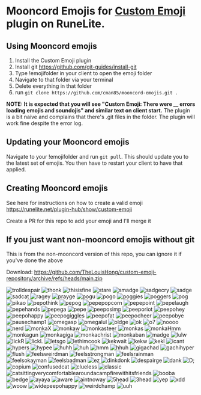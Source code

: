 # Mooncord Emojis for [Custom Emoji](https://github.com/TheLouisHong/runelite-custom-emoji) plugin on RuneLite.

## Using Mooncord emojis
1. Install the Custom Emoji plugin
2. Install git https://github.com/git-guides/install-git
3. Type !emojifolder in your client to open the emoji folder
4. Navigate to that folder via your terminal
5. Delete everything in that folder
6. run `git clone https://github.com/cman85/mooncord-emojis.git .`

**NOTE: It is expected that you will see "Custom Emoji: There were __ errors loading emojis and soundojis" and similar text on client start.**
The plugin is a bit naive and complains that there's .git files in the folder. The plugin will work fine despite the error log.

## Updating your Mooncord emojis
Navigate to your !emojifolder and run `git pull`. This should update you to the latest set of emojis. You then have to restart your client to have that applied.

## Creating Mooncord emojis
See here for instructions on how to create a valid emoji https://runelite.net/plugin-hub/show/custom-emoji

Create a PR for this repo to add your emoji and I'll merge it


## If you just want non-mooncord emojis without git
This is from the non-mooncord version of this repo, you can ignore it if you've done the above

Download: https://github.com/TheLouisHong/custom-emoji-repository/archive/refs/heads/main.zip

![trolldespair](https://github.com/user-attachments/assets/d093c027-23a8-4339-a4c2-824951d35fc1)
![thonk](https://github.com/user-attachments/assets/fa282d9d-5cc5-4558-a272-bb07fa750b08)
![thisisfine](https://github.com/user-attachments/assets/3cb996e6-a413-42fd-9dbc-f26788fdb10e)
![stare](https://github.com/user-attachments/assets/19b01d8b-ca7d-488b-9269-24e4a97fffe0)
![smadge](https://github.com/user-attachments/assets/88b40e58-0529-4f37-ae77-a3fb3f66136f)
![sadgecry](https://github.com/user-attachments/assets/2db28133-986a-4102-89b2-343f03f8675e)
![sadge](https://github.com/user-attachments/assets/2f20d9a1-0d11-4c82-b23f-d9fbf6419e9d)
![sadcat](https://github.com/user-attachments/assets/8f15fe46-2a45-44d8-a7c0-31dd5f7ab707)
![ragey](https://github.com/user-attachments/assets/58671112-a10f-4578-8b67-2d7c367b04e7)
![prayge](https://github.com/user-attachments/assets/f8175be8-92e3-427a-89ca-0acad79531f4)
![pogu](https://github.com/user-attachments/assets/3af8f340-d258-42ff-92db-e286e5ff03d7)
![pogo](https://github.com/user-attachments/assets/f2c66da3-ce09-4fb6-a706-5a0d730bc395)
![poggies](https://github.com/user-attachments/assets/ac676d47-7558-4a26-8bea-284d4720b699)
![poggers](https://github.com/user-attachments/assets/019e3c61-e452-4c09-9d6d-e000fd126101)
![pog](https://github.com/user-attachments/assets/c4420f9e-94f2-44d8-b385-b676ba92a422)
![pikao](https://github.com/user-attachments/assets/ecf511a2-d1a6-4672-b38e-ef4f09be140d)
![pepothink](https://github.com/user-attachments/assets/f5e54822-263f-4e87-bca0-0f3c35cbac73)
![pepog](https://github.com/user-attachments/assets/4562fd6f-2cca-42ee-8131-1ee7cf14118b)
![pepepopcorn](https://github.com/user-attachments/assets/74d8bc5d-7834-4015-a255-c24921e7c57b)
![pepepoint](https://github.com/user-attachments/assets/f24b4b29-5b7c-4dae-825c-e6788268ed10)
![pepelaugh](https://github.com/user-attachments/assets/42ebe7ee-c50b-4a89-af23-359a33c8360e)
![pepehands](https://github.com/user-attachments/assets/c2d47985-be69-499a-9173-72659fbcf68f)
![pepega](https://github.com/user-attachments/assets/43d0f727-a851-48e7-884e-52aed740d95d)
![pepe](https://github.com/user-attachments/assets/ca92ea38-730c-46d8-986c-1987c66b5417)
![peeposimp](https://github.com/user-attachments/assets/b7a547ac-38c3-4c51-8e65-de9143097572)
![peeporiot](https://github.com/user-attachments/assets/2ce81bea-0747-4ab3-b6c1-91b3c11f6cf1)
![peepohey](https://github.com/user-attachments/assets/45746baf-45f5-4c3d-a0bd-6a497baae521)
![peepohappy](https://github.com/user-attachments/assets/0cec2779-9ee9-4dc8-a18e-9c9048f791c4)
![peepogiggles](https://github.com/user-attachments/assets/6f77071d-bcdb-44ea-abfb-76d11d8fb3fd)
![peepofat](https://github.com/user-attachments/assets/761d1e33-fc97-4398-8c77-992e3a58aaec)
![peepocheer](https://github.com/user-attachments/assets/064a505e-e57d-49e8-9a46-fd49c6fd2929)
![peepobye](https://github.com/user-attachments/assets/ec17e619-b9b0-4140-be1d-606af5f83479)
![pausechamp1](https://github.com/user-attachments/assets/077475cc-4bf8-4b75-8e31-76ac50b001d0)
![omegasp](https://github.com/user-attachments/assets/09065177-fefc-44fa-89cf-ead95ebe4cb4)
![omegalul](https://github.com/user-attachments/assets/064c6961-ce64-4690-b095-59018abec5a3)
![oldge](https://github.com/user-attachments/assets/fd35ccc8-9691-42bb-9829-0cfae5075db3)
![ok](https://github.com/user-attachments/assets/836dfc7a-94df-42b6-90fe-c52f75741919)
![o7](https://github.com/user-attachments/assets/8280cf37-d199-4e1b-90b8-fd876b61c086)
![noooo](https://github.com/user-attachments/assets/f61f4872-323e-43a1-a108-72e2fa11109b)
![nerd](https://github.com/user-attachments/assets/21149a2c-ddec-468c-bddf-98c175b67723)
![monkaX](https://github.com/user-attachments/assets/ca6dc98b-88a6-429c-823e-a93afb2a7b1c)
![monkaw](https://github.com/user-attachments/assets/dc03a5fa-a9c6-4719-a2b5-e8aa626dab48)
![monkasteer](https://github.com/user-attachments/assets/b6c8967a-33be-47a1-915a-a6a3fe141a19)
![monkas](https://github.com/user-attachments/assets/3ba7564a-bfc5-4a8d-98a4-887bc86a2b80)
![monkaHmm](https://github.com/user-attachments/assets/5adf4cea-e6d5-4145-a5fd-eeea2c0aae38)
![monkagun](https://github.com/user-attachments/assets/d7e7aa13-2874-449f-89c8-bab4bedd608d)
![monkagiga](https://github.com/user-attachments/assets/b0d76f72-8afb-4928-a809-af2109db0519)
![monkachrist](https://github.com/user-attachments/assets/2d07ad21-0384-4457-b44e-a5f58e289615)
![monkaban](https://github.com/user-attachments/assets/e16e6f96-a61e-438d-9e56-512ec5855419)
![madge](https://github.com/user-attachments/assets/1751aad9-6d53-4a9a-9bdf-bd9f2f0a87ab)
![lulw](https://github.com/user-attachments/assets/41db51d2-321c-46c9-8f06-e4481fc755f2)
![lickR](https://github.com/user-attachments/assets/ce22cd9f-3219-41b0-ae50-d75ed5ad94b9)
![lickL](https://github.com/user-attachments/assets/cdebc257-db39-43fa-a991-2403e667759a)
![letsgo](https://github.com/user-attachments/assets/24fc031c-2754-458b-831a-212918bef083)
![lethimcook](https://github.com/user-attachments/assets/b26f1f7c-5020-4d1e-8855-5d67d32363fd)
![kekwait](https://github.com/user-attachments/assets/cf334d38-60cc-416b-be0c-2fb62afe822a)
![kekw](https://github.com/user-attachments/assets/b3e3b788-afb4-4857-a959-849e40fce836)
![kekl](https://github.com/user-attachments/assets/cdb46eb4-61d4-4d30-8050-7a2e2b1f92b5)
![icant](https://github.com/user-attachments/assets/59aec6af-8f3d-42cc-adb8-3f56deef44b0)
![hypers](https://github.com/user-attachments/assets/5f04c8f7-a117-4cf2-9385-15ab0b826da2)
![hypee](https://github.com/user-attachments/assets/f5ec32de-c0a9-44b2-8b67-4853b448ea39)
![huhh](https://github.com/user-attachments/assets/f8679d50-b5db-430b-a3db-018698c94ceb)
![huh](https://github.com/user-attachments/assets/b2f9ddc5-efd7-4dd1-bb9d-08a9ae9c6640)
![hmm](https://github.com/user-attachments/assets/e7fa1317-1056-46f4-b539-b276dd36ec9e)
![hhuh](https://github.com/user-attachments/assets/4d5a4565-b8bc-4fc2-9a36-4a34f486cb93)
![gigachad](https://github.com/user-attachments/assets/3af7ef80-5fac-42a5-946e-228fe38aa383)
![gachihyper](https://github.com/user-attachments/assets/f2ff0305-cfbc-4613-bde8-dd40cc18763f)
![flush](https://github.com/user-attachments/assets/d4e3d061-9d25-4b0f-b583-f7cfca93330f)
![feelsweirdman](https://github.com/user-attachments/assets/4d92a5e6-1499-40c6-8d3b-9713c62dda54)
![feelsstrongman](https://github.com/user-attachments/assets/976c73d7-6589-47e2-9816-ed1ea290f1de)
![feelsrainman](https://github.com/user-attachments/assets/68cb1bbc-5971-4bef-b346-585bf3d95058)
![feelsokayman](https://github.com/user-attachments/assets/9974da4d-cbb8-4b2e-a10a-99ee3d221c23)
![feelsbadman](https://github.com/user-attachments/assets/314e049d-a2e5-4725-93db-46303327c08c)
![ez](https://github.com/user-attachments/assets/7771c16f-2ca9-4f06-b46c-d3200d6a5361)
![dinkdonk](https://github.com/user-attachments/assets/d064ebe0-fa53-44b1-804e-8e6d42f4df22)
![despairge](https://github.com/user-attachments/assets/6697d660-dd70-4706-970c-d951e6d22ba9)
![dank](https://github.com/user-attachments/assets/ded6a77e-5b04-4428-bc77-6c102ec45d2e)
![D;](https://github.com/user-attachments/assets/de010816-a60d-4206-b8d5-cad47d8734eb)
![copium](https://github.com/user-attachments/assets/5c9438d5-d291-426d-9004-6ad0e7704c3e)
![confusedcat](https://github.com/user-attachments/assets/9f8cd662-420e-4a4a-ba47-6d6866ee439a)
![clueless](https://github.com/user-attachments/assets/6e90fec4-a3fe-41ab-a513-79b438e691e0)
![classic](https://github.com/user-attachments/assets/0190c754-bf6a-411a-829c-920d216ab394)
![catsittingverycomfortablearoundacampfirewithitsfriends](https://github.com/user-attachments/assets/f0bd590a-2907-4947-957a-4c1be67f784b)
![booba](https://github.com/user-attachments/assets/3b75f544-ea77-4d73-9bab-a53c628e98a9)
![bedge](https://github.com/user-attachments/assets/aa585b27-7237-40d8-96e9-fc03a56dcecd)
![ayaya](https://github.com/user-attachments/assets/d43cea0c-c3c4-4a26-9738-7ea5eb13742a)
![aware](https://github.com/user-attachments/assets/f9664382-2416-4a0a-aa4a-71db190d3d13)
![aintnoway](https://github.com/user-attachments/assets/8fbcb9c0-3fbb-4156-a23b-5d719f78dff3)
![5head](https://github.com/user-attachments/assets/f894006d-ef88-46a3-9d2e-70afdb57466a)
![3head](https://github.com/user-attachments/assets/a8300ebf-7dea-46c0-b0c4-8290b229b666)
![yep](https://github.com/user-attachments/assets/f00733f8-c583-4378-95fb-12a1cd3d0eda)
![xdd](https://github.com/user-attachments/assets/4badc8e4-04a1-4671-b719-8efb7c9a40d9)
![woow](https://github.com/user-attachments/assets/7ebfb270-b10d-46f5-b5ae-d9dbe66dd44d)
![widepeepohappy](https://github.com/user-attachments/assets/b1abb945-a7b2-4090-b5ec-1ec3407cf12d)
![weirdchamp](https://github.com/user-attachments/assets/a7c7cbe1-8750-496e-bb23-605c3aa4c805)
![uuh](https://github.com/user-attachments/assets/e6685165-b309-45eb-b9ba-d9595adf4ffe)
